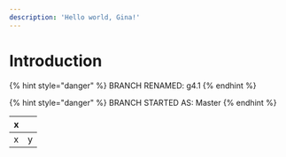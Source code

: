 ```yaml
---
description: 'Hello world, Gina!'
---
```


# Introduction

{% hint style="danger" %}
BRANCH RENAMED: g4.1
{% endhint %}

{% hint style="danger" %}
BRANCH STARTED AS: Master
{% endhint %}

| x |  |
| :--- | :--- |
| x | y |

